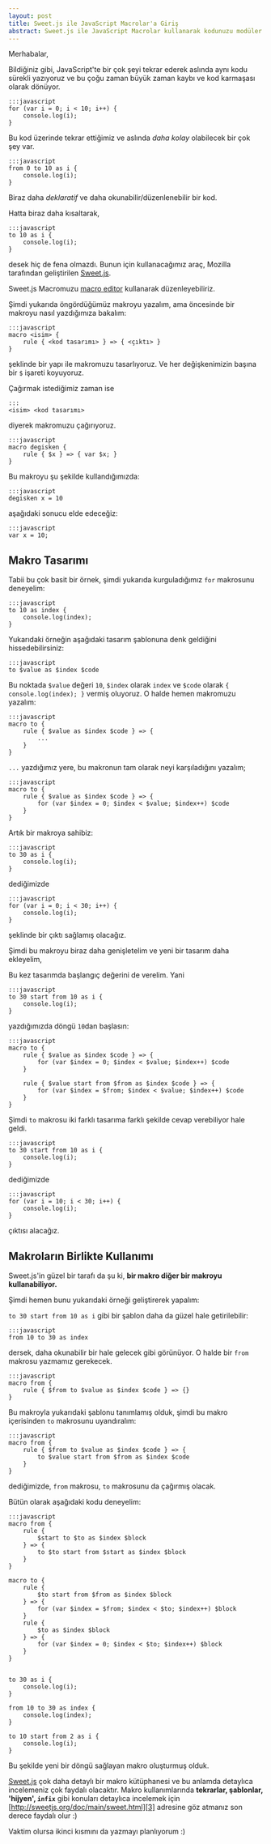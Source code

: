 ```yaml
---
layout: post
title: Sweet.js ile JavaScript Macrolar'a Giriş
abstract: Sweet.js ile JavaScript Macrolar kullanarak kodunuzu modüler hale getirin. Bu yazıda çok ufak bir giriş yapacağız :)
---
```


Merhabalar,

Bildiğiniz gibi, JavaScript'te bir çok şeyi tekrar ederek aslında aynı kodu sürekli yazıyoruz ve bu çoğu zaman büyük zaman kaybı ve kod karmaşası olarak dönüyor.

    :::javascript
    for (var i = 0; i < 10; i++) {
        console.log(i);
    }

Bu kod üzerinde tekrar ettiğimiz ve aslında *daha kolay* olabilecek bir çok şey var.

    :::javascript
    from 0 to 10 as i {
        console.log(i);
    }

Biraz daha *deklaratif* ve daha okunabilir/düzenlenebilir bir kod.

Hatta biraz daha kısaltarak,

    :::javascript
    to 10 as i {
        console.log(i);
    }

desek hiç de fena olmazdı. Bunun için kullanacağımız araç, Mozilla tarafından geliştirilen [Sweet.js][1].

Sweet.js Macromuzu [macro editor][2] kullanarak düzenleyebiliriz.

Şimdi yukarıda öngördüğümüz makroyu yazalım, ama öncesinde bir makroyu nasıl yazdığımıza bakalım:

    :::javascript
    macro <isim> {
        rule { <kod tasarımı> } => { <çıktı> }
    }

şeklinde bir yapı ile makromuzu tasarlıyoruz. Ve her değişkenimizin başına bir `$` işareti koyuyoruz.

Çağırmak istediğimiz zaman ise

    :::
    <isim> <kod tasarımı>

diyerek makromuzu çağırıyoruz.

    :::javascript
    macro degisken {
        rule { $x } => { var $x; }
    }

Bu makroyu şu şekilde kullandığımızda:

    :::javascript
    degisken x = 10

aşağıdaki sonucu elde edeceğiz:

    :::javascript
    var x = 10;

## Makro Tasarımı

Tabii bu çok basit bir örnek, şimdi yukarıda kurguladığımız `for` makrosunu deneyelim:

    :::javascript
    to 10 as index {
        console.log(index);
    }

Yukarıdaki örneğin aşağıdaki tasarım şablonuna denk geldiğini hissedebilirsiniz:

    :::javascript
    to $value as $index $code

Bu noktada `$value` değeri `10`, `$index` olarak `index` ve `$code` olarak `{ console.log(index); }` vermiş oluyoruz. O halde hemen makromuzu yazalım:

    :::javascript
    macro to {
        rule { $value as $index $code } => {
            ...
        }
    }

`...` yazdığımız yere, bu makronun tam olarak neyi karşıladığını yazalım;

    :::javascript
    macro to {
        rule { $value as $index $code } => {
            for (var $index = 0; $index < $value; $index++) $code
        }
    }

Artık bir makroya sahibiz:

    :::javascript
    to 30 as i {
        console.log(i);
    }

dediğimizde

    :::javascript
    for (var i = 0; i < 30; i++) {
        console.log(i);
    }

şeklinde bir çıktı sağlamış olacağız.

Şimdi bu makroyu biraz daha genişletelim ve yeni bir tasarım daha ekleyelim,

Bu kez tasarımda başlangıç değerini de verelim. Yani

    :::javascript
    to 30 start from 10 as i {
        console.log(i);
    }

yazdığımızda döngü `10`dan başlasın:

    :::javascript
    macro to {
        rule { $value as $index $code } => {
            for (var $index = 0; $index < $value; $index++) $code
        }

        rule { $value start from $from as $index $code } => {
            for (var $index = $from; $index < $value; $index++) $code
        }
    }

Şimdi `to` makrosu iki farklı tasarıma farklı şekilde cevap verebiliyor hale geldi.

    :::javascript
    to 30 start from 10 as i {
        console.log(i);
    }

dediğimizde

    :::javascript
    for (var i = 10; i < 30; i++) {
        console.log(i);
    }

çıktısı alacağız.

## Makroların Birlikte Kullanımı

Sweet.js'in güzel bir tarafı da şu ki, **bir makro diğer bir makroyu kullanabiliyor.**

Şimdi hemen bunu yukarıdaki örneği geliştirerek yapalım:

`to 30 start from 10 as i` gibi bir şablon daha da güzel hale getirilebilir:

    :::javascript
    from 10 to 30 as index

dersek, daha okunabilir bir hale gelecek gibi görünüyor. O halde bir `from` makrosu yazmamız gerekecek.

    :::javascript
    macro from {
        rule { $from to $value as $index $code } => {}
    }

Bu makroyla yukarıdaki şablonu tanımlamış olduk, şimdi bu makro içerisinden `to` makrosunu uyandıralım:

    :::javascript
    macro from {
        rule { $from to $value as $index $code } => {
            to $value start from $from as $index $code
        }
    }

dediğimizde, `from` makrosu, `to` makrosunu da çağırmış olacak.

Bütün olarak aşağıdaki kodu deneyelim:

    :::javascript
    macro from {
        rule {
            $start to $to as $index $block
        } => {
            to $to start from $start as $index $block
        }
    }

    macro to {
        rule {
            $to start from $from as $index $block
        } => {
            for (var $index = $from; $index < $to; $index++) $block
        }
        rule {
            $to as $index $block
        } => {
            for (var $index = 0; $index < $to; $index++) $block
        }
    }


    to 30 as i {
        console.log(i);
    }

    from 10 to 30 as index {
        console.log(index);
    }

    to 10 start from 2 as i {
        console.log(i);
    }

Bu şekilde yeni bir döngü sağlayan makro oluşturmuş olduk.

[Sweet.js][1] çok daha detaylı bir makro kütüphanesi ve bu anlamda detaylıca incelemeniz çok faydalı olacaktır. Makro kullanımlarında **tekrarlar, şablonlar, 'hijyen', `infix`** gibi konuları detaylıca incelemek için [http://sweetjs.org/doc/main/sweet.html][3] adresine göz atmanız son derece faydalı olur :)

Vaktim olursa ikinci kısmını da yazmayı planlıyorum :)

[1]: http://sweetjs.org
[2]: http://sweetjs.org/browser/editor.html
[3]: http://sweetjs.org/doc/main/sweet.html
